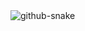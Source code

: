 <picture>
  <source media="(prefers-color-scheme: dark)" srcset="![github-snake-dark.svg](https://raw.githubusercontent.com/Teresajw/Teresajw/output/github-contribution-grid-snake-dark.svg)" />
  <source media="(prefers-color-scheme: light)" srcset="![github-snake.svg](https://raw.githubusercontent.com/Teresajw/Teresajw/output/github-contribution-grid-snake.svg)" />
  <img alt="github-snake" src="![github-snake.svg](https://raw.githubusercontent.com/Teresajw/Teresajw/output/github-contribution-grid-snake.svg)" />
</picture>
